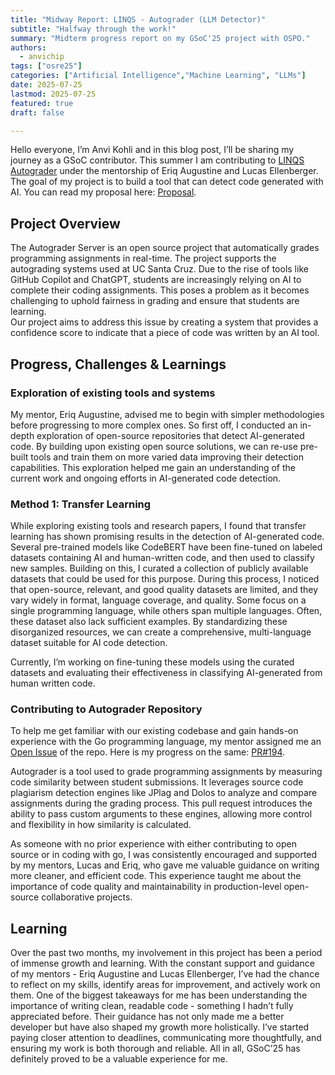 ```yaml
---
title: "Midway Report: LINQS - Autograder (LLM Detector)"
subtitle: "Halfway through the work!"
summary: "Midterm progress report on my GSoC'25 project with OSPO."
authors:
  - anvichip
tags: ["osre25"]
categories: ["Artificial Intelligence","Machine Learning", "LLMs"]
date: 2025-07-25
lastmod: 2025-07-25
featured: true
draft: false

---
```


Hello everyone, I’m Anvi Kohli and in this blog post, I’ll be sharing my journey as a GSoC contributor. 
This summer I am contributing to [LINQS Autograder](https://ucsc-ospo.github.io/project/osre25/ucsc/autograder/) 
under the mentorship of Eriq Augustine and Lucas Ellenberger. 
The goal of my project is to build a tool that can detect code generated with AI. 
You can read my proposal here: [Proposal](https://summerofcode.withgoogle.com/programs/2025/projects/jxBUpvoM).

## Project Overview

The Autograder Server is an open source project that automatically grades programming assignments in real-time. 
The project supports the autograding systems used at UC Santa Cruz. 
Due to the rise of tools like GitHub Copilot and ChatGPT, students are increasingly relying on AI to complete their coding assignments. 
This poses a problem as it becomes challenging to uphold fairness in grading and ensure that students are learning.  
Our project aims to address this issue by creating a system that provides a confidence score to indicate that a piece of code was written by an AI tool.

## Progress, Challenges & Learnings

### Exploration of existing tools and systems

My mentor, Eriq Augustine, advised me to begin with simpler methodologies before progressing to more complex ones. 
So first off, I conducted an in-depth exploration of open-source repositories that detect AI-generated code. 
By building upon existing open source solutions, we can re-use pre-built tools and train them on more varied data improving their detection capabilities. This exploration helped me gain an understanding of the current work and ongoing efforts in AI-generated code detection. 

### Method 1: Transfer Learning

While exploring existing tools and research papers, I found that transfer learning has shown promising results in the detection of AI-generated code. 
Several pre-trained models like CodeBERT have been fine-tuned on labeled datasets containing AI and human-written code, and then used to classify new samples. 
Building on this, I curated a collection of publicly available datasets that could be used for this purpose.
During this process, I noticed that open-source, relevant, and good quality datasets are limited, and they vary widely in format, language coverage, and quality. 
Some focus on a single programming language, while others span multiple languages. 
Often, these dataset also lack sufficient examples. 
By standardizing these disorganized resources, we can create a comprehensive, multi-language dataset suitable for AI code detection. 

Currently, I’m working on fine-tuning these models using the curated datasets and evaluating their effectiveness in classifying AI-generated from human written code.

### Contributing to Autograder Repository

To help me get familiar with our existing codebase and gain hands-on experience with the Go programming language, my mentor assigned me an [Open Issue](https://github.com/edulinq/autograder-server/issues/141) of the repo. 
Here is my progress on the same: [PR#194](https://github.com/edulinq/autograder-server/pull/194).

Autograder is a tool used to grade programming assignments by measuring code similarity between student submissions. 
It leverages source code plagiarism detection engines like JPlag and Dolos to analyze and compare assignments during the grading process. 
This pull request introduces the ability to pass custom arguments to these engines, allowing more control and flexibility in how similarity is calculated.

As someone with no prior experience with either contributing to open source or in coding with go, I was consistently encouraged and supported by my mentors, Lucas and Eriq, who gave me valuable guidance on writing more cleaner, and efficient code. 
This experience taught me about the importance of code quality and maintainability in production-level open-source collaborative projects.

## Learning

Over the past two months, my involvement in this project has been a period of immense growth and learning. With the constant support and guidance of my mentors - Eriq Augustine and Lucas Ellenberger, I’ve had the chance to reflect on my skills, identify areas for improvement, and actively work on them.
One of the biggest takeaways for me has been understanding the importance of writing clean, readable code - something I hadn’t fully appreciated before. 
Their guidance has not only made me a better developer but have also shaped my growth more holistically. 
I’ve started paying closer attention to deadlines, communicating more thoughtfully, and ensuring my work is both thorough and reliable.
All in all, GSoC’25 has definitely proved to be a valuable experience for me.